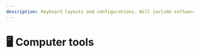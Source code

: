 ```yaml
---
description: Keyboard layouts and configurations. Will include software in the near future.
---
```


# 🖥️ Computer tools

